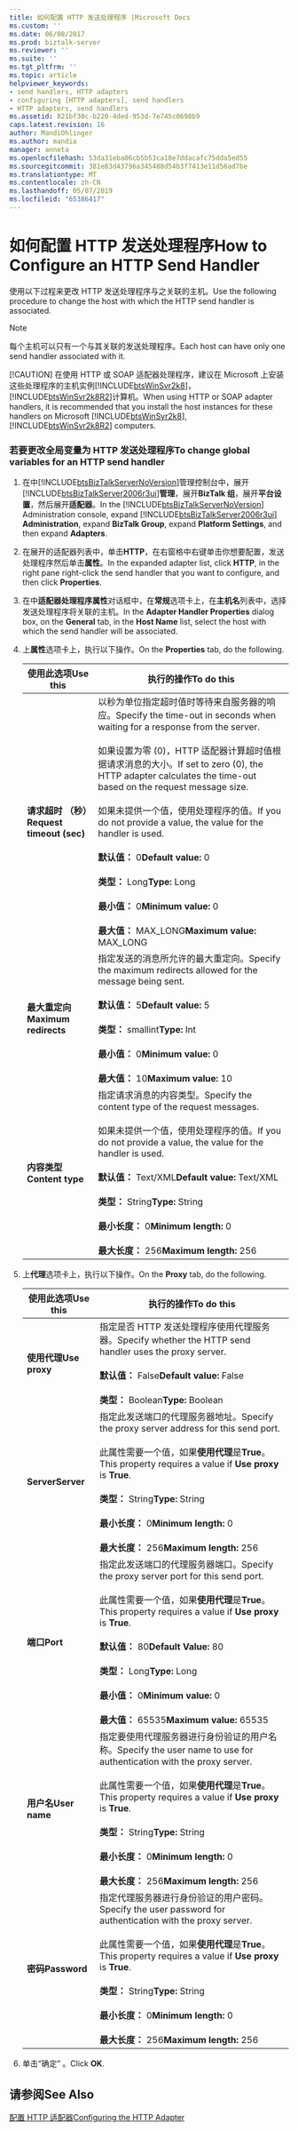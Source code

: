 ```yaml
---
title: 如何配置 HTTP 发送处理程序 |Microsoft Docs
ms.custom: ''
ms.date: 06/08/2017
ms.prod: biztalk-server
ms.reviewer: ''
ms.suite: ''
ms.tgt_pltfrm: ''
ms.topic: article
helpviewer_keywords:
- send handlers, HTTP adapters
- configuring [HTTP adapters], send handlers
- HTTP adapters, send handlers
ms.assetid: 821bf30c-b220-4ded-953d-7e745c0698b9
caps.latest.revision: 16
author: MandiOhlinger
ms.author: mandia
manager: anneta
ms.openlocfilehash: 53da31eba06cb5b53ca18e7ddacafc75dda5ed55
ms.sourcegitcommit: 381e83d43796a345488d54b3f7413e11d56ad7be
ms.translationtype: MT
ms.contentlocale: zh-CN
ms.lasthandoff: 05/07/2019
ms.locfileid: "65386417"
---
```

# <a name="how-to-configure-an-http-send-handler"></a><span data-ttu-id="73ca1-102">如何配置 HTTP 发送处理程序</span><span class="sxs-lookup"><span data-stu-id="73ca1-102">How to Configure an HTTP Send Handler</span></span>
<span data-ttu-id="73ca1-103">使用以下过程来更改 HTTP 发送处理程序与之关联的主机。</span><span class="sxs-lookup"><span data-stu-id="73ca1-103">Use the following procedure to change the host with which the HTTP send handler is associated.</span></span>  

> [!NOTE]
>  <span data-ttu-id="73ca1-104">每个主机可以只有一个与其关联的发送处理程序。</span><span class="sxs-lookup"><span data-stu-id="73ca1-104">Each host can have only one send handler associated with it.</span></span>  
> 
> [!CAUTION]
>  <span data-ttu-id="73ca1-105">在使用 HTTP 或 SOAP 适配器处理程序，建议在 Microsoft 上安装这些处理程序的主机实例[!INCLUDE[btsWinSvr2k8](../includes/btswinsvr2k8-md.md)]，[!INCLUDE[btsWinSvr2k8R2](../includes/btswinsvr2k8r2-md.md)]计算机。</span><span class="sxs-lookup"><span data-stu-id="73ca1-105">When using HTTP or SOAP adapter handlers, it is recommended that you install the host instances for these handlers on Microsoft [!INCLUDE[btsWinSvr2k8](../includes/btswinsvr2k8-md.md)], [!INCLUDE[btsWinSvr2k8R2](../includes/btswinsvr2k8r2-md.md)] computers.</span></span>  

### <a name="to-change-global-variables-for-an-http-send-handler"></a><span data-ttu-id="73ca1-106">若要更改全局变量为 HTTP 发送处理程序</span><span class="sxs-lookup"><span data-stu-id="73ca1-106">To change global variables for an HTTP send handler</span></span>  

1. <span data-ttu-id="73ca1-107">在中[!INCLUDE[btsBizTalkServerNoVersion](../includes/btsbiztalkservernoversion-md.md)]管理控制台中，展开[!INCLUDE[btsBizTalkServer2006r3ui](../includes/btsbiztalkserver2006r3ui-md.md)]**管理**，展开**BizTalk 组**，展开**平台设置**，然后展开**适配器**。</span><span class="sxs-lookup"><span data-stu-id="73ca1-107">In the [!INCLUDE[btsBizTalkServerNoVersion](../includes/btsbiztalkservernoversion-md.md)] Administration console, expand [!INCLUDE[btsBizTalkServer2006r3ui](../includes/btsbiztalkserver2006r3ui-md.md)] **Administration**, expand **BizTalk Group**, expand **Platform Settings**, and then expand **Adapters**.</span></span>  

2. <span data-ttu-id="73ca1-108">在展开的适配器列表中，单击**HTTP**，在右窗格中右键单击你想要配置，发送处理程序然后单击**属性**。</span><span class="sxs-lookup"><span data-stu-id="73ca1-108">In the expanded adapter list, click **HTTP**, in the right pane right-click the send handler that you want to configure, and then click **Properties**.</span></span>  

3. <span data-ttu-id="73ca1-109">在中**适配器处理程序属性**对话框中，在**常规**选项卡上，在**主机名**列表中，选择发送处理程序将关联的主机。</span><span class="sxs-lookup"><span data-stu-id="73ca1-109">In the **Adapter Handler Properties** dialog box, on the **General** tab, in the **Host Name** list, select the host with which the send handler will be associated.</span></span>  

4. <span data-ttu-id="73ca1-110">上**属性**选项卡上，执行以下操作。</span><span class="sxs-lookup"><span data-stu-id="73ca1-110">On the **Properties** tab, do the following.</span></span>  


   |         <span data-ttu-id="73ca1-111">使用此选项</span><span class="sxs-lookup"><span data-stu-id="73ca1-111">Use this</span></span>          |                                                                                                                                                                                                 <span data-ttu-id="73ca1-112">执行的操作</span><span class="sxs-lookup"><span data-stu-id="73ca1-112">To do this</span></span>                                                                                                                                                                                                  |
   |---------------------------|-------------------------------------------------------------------------------------------------------------------------------------------------------------------------------------------------------------------------------------------------------------------------------------------------------------------------------------------------------------------------------------------------------------|
   | <span data-ttu-id="73ca1-113">**请求超时 （秒）**</span><span class="sxs-lookup"><span data-stu-id="73ca1-113">**Request timeout (sec)**</span></span> | <span data-ttu-id="73ca1-114">以秒为单位指定超时值时等待来自服务器的响应。</span><span class="sxs-lookup"><span data-stu-id="73ca1-114">Specify the time-out in seconds when waiting for a response from the server.</span></span><br /><br /> <span data-ttu-id="73ca1-115">如果设置为零 (0)，HTTP 适配器计算超时值根据请求消息的大小。</span><span class="sxs-lookup"><span data-stu-id="73ca1-115">If set to zero (0), the HTTP adapter calculates the time-out based on the request message size.</span></span><br /><br /> <span data-ttu-id="73ca1-116">如果未提供一个值，使用处理程序的值。</span><span class="sxs-lookup"><span data-stu-id="73ca1-116">If you do not provide a value, the value for the handler is used.</span></span><br /><br /> <span data-ttu-id="73ca1-117">**默认值：** 0</span><span class="sxs-lookup"><span data-stu-id="73ca1-117">**Default value:** 0</span></span><br /><br /> <span data-ttu-id="73ca1-118">**类型：** Long</span><span class="sxs-lookup"><span data-stu-id="73ca1-118">**Type:** Long</span></span><br /><br /> <span data-ttu-id="73ca1-119">**最小值：** 0</span><span class="sxs-lookup"><span data-stu-id="73ca1-119">**Minimum value:** 0</span></span><br /><br /> <span data-ttu-id="73ca1-120">**最大值：** MAX_LONG</span><span class="sxs-lookup"><span data-stu-id="73ca1-120">**Maximum value:** MAX_LONG</span></span> |
   |   <span data-ttu-id="73ca1-121">**最大重定向**</span><span class="sxs-lookup"><span data-stu-id="73ca1-121">**Maximum redirects**</span></span>   |                                                                                                       <span data-ttu-id="73ca1-122">指定发送的消息所允许的最大重定向。</span><span class="sxs-lookup"><span data-stu-id="73ca1-122">Specify the maximum redirects allowed for the message being sent.</span></span><br /><br /> <span data-ttu-id="73ca1-123">**默认值：** 5</span><span class="sxs-lookup"><span data-stu-id="73ca1-123">**Default value:** 5</span></span><br /><br /> <span data-ttu-id="73ca1-124">**类型：** smallint</span><span class="sxs-lookup"><span data-stu-id="73ca1-124">**Type:** Int</span></span><br /><br /> <span data-ttu-id="73ca1-125">**最小值：** 0</span><span class="sxs-lookup"><span data-stu-id="73ca1-125">**Minimum value:** 0</span></span><br /><br /> <span data-ttu-id="73ca1-126">**最大值：** 10</span><span class="sxs-lookup"><span data-stu-id="73ca1-126">**Maximum value:** 10</span></span>                                                                                                       |
   |     <span data-ttu-id="73ca1-127">**内容类型**</span><span class="sxs-lookup"><span data-stu-id="73ca1-127">**Content type**</span></span>      |                                                                 <span data-ttu-id="73ca1-128">指定请求消息的内容类型。</span><span class="sxs-lookup"><span data-stu-id="73ca1-128">Specify the content type of the request messages.</span></span><br /><br /> <span data-ttu-id="73ca1-129">如果未提供一个值，使用处理程序的值。</span><span class="sxs-lookup"><span data-stu-id="73ca1-129">If you do not provide a value, the value for the handler is used.</span></span><br /><br /> <span data-ttu-id="73ca1-130">**默认值：** Text/XML</span><span class="sxs-lookup"><span data-stu-id="73ca1-130">**Default value:** Text/XML</span></span><br /><br /> <span data-ttu-id="73ca1-131">**类型：** String</span><span class="sxs-lookup"><span data-stu-id="73ca1-131">**Type:** String</span></span><br /><br /> <span data-ttu-id="73ca1-132">**最小长度：** 0</span><span class="sxs-lookup"><span data-stu-id="73ca1-132">**Minimum length:** 0</span></span><br /><br /> <span data-ttu-id="73ca1-133">**最大长度：** 256</span><span class="sxs-lookup"><span data-stu-id="73ca1-133">**Maximum length:** 256</span></span>                                                                  |


5. <span data-ttu-id="73ca1-134">上**代理**选项卡上，执行以下操作。</span><span class="sxs-lookup"><span data-stu-id="73ca1-134">On the **Proxy** tab, do the following.</span></span>  


   |   <span data-ttu-id="73ca1-135">使用此选项</span><span class="sxs-lookup"><span data-stu-id="73ca1-135">Use this</span></span>    |                                                                                                                          <span data-ttu-id="73ca1-136">执行的操作</span><span class="sxs-lookup"><span data-stu-id="73ca1-136">To do this</span></span>                                                                                                                           |
   |---------------|---------------------------------------------------------------------------------------------------------------------------------------------------------------------------------------------------------------------------------------------------------------|
   | <span data-ttu-id="73ca1-137">**使用代理**</span><span class="sxs-lookup"><span data-stu-id="73ca1-137">**Use proxy**</span></span> |                                                                <span data-ttu-id="73ca1-138">指定是否 HTTP 发送处理程序使用代理服务器。</span><span class="sxs-lookup"><span data-stu-id="73ca1-138">Specify whether the HTTP send handler uses the proxy server.</span></span><br /><br /> <span data-ttu-id="73ca1-139">**默认值：** False</span><span class="sxs-lookup"><span data-stu-id="73ca1-139">**Default value:** False</span></span><br /><br /> <span data-ttu-id="73ca1-140">**类型：** Boolean</span><span class="sxs-lookup"><span data-stu-id="73ca1-140">**Type:** Boolean</span></span>                                                                |
   |  <span data-ttu-id="73ca1-141">**Server**</span><span class="sxs-lookup"><span data-stu-id="73ca1-141">**Server**</span></span>   |               <span data-ttu-id="73ca1-142">指定此发送端口的代理服务器地址。</span><span class="sxs-lookup"><span data-stu-id="73ca1-142">Specify the proxy server address for this send port.</span></span><br /><br /> <span data-ttu-id="73ca1-143">此属性需要一个值，如果**使用代理**是**True**。</span><span class="sxs-lookup"><span data-stu-id="73ca1-143">This property requires a value if **Use proxy** is **True**.</span></span><br /><br /> <span data-ttu-id="73ca1-144">**类型：** String</span><span class="sxs-lookup"><span data-stu-id="73ca1-144">**Type:** String</span></span><br /><br /> <span data-ttu-id="73ca1-145">**最小长度：** 0</span><span class="sxs-lookup"><span data-stu-id="73ca1-145">**Minimum length:** 0</span></span><br /><br /> <span data-ttu-id="73ca1-146">**最大长度：** 256</span><span class="sxs-lookup"><span data-stu-id="73ca1-146">**Maximum length:** 256</span></span>                |
   |   <span data-ttu-id="73ca1-147">**端口**</span><span class="sxs-lookup"><span data-stu-id="73ca1-147">**Port**</span></span>    | <span data-ttu-id="73ca1-148">指定此发送端口的代理服务器端口。</span><span class="sxs-lookup"><span data-stu-id="73ca1-148">Specify the proxy server port for this send port.</span></span><br /><br /> <span data-ttu-id="73ca1-149">此属性需要一个值，如果**使用代理**是**True**。</span><span class="sxs-lookup"><span data-stu-id="73ca1-149">This property requires a value if **Use proxy** is **True**.</span></span><br /><br /> <span data-ttu-id="73ca1-150">**默认值：** 80</span><span class="sxs-lookup"><span data-stu-id="73ca1-150">**Default Value:** 80</span></span><br /><br /> <span data-ttu-id="73ca1-151">**类型：** Long</span><span class="sxs-lookup"><span data-stu-id="73ca1-151">**Type:** Long</span></span><br /><br /> <span data-ttu-id="73ca1-152">**最小值：** 0</span><span class="sxs-lookup"><span data-stu-id="73ca1-152">**Minimum value:** 0</span></span><br /><br /> <span data-ttu-id="73ca1-153">**最大值：** 65535</span><span class="sxs-lookup"><span data-stu-id="73ca1-153">**Maximum value:** 65535</span></span> |
   | <span data-ttu-id="73ca1-154">**用户名**</span><span class="sxs-lookup"><span data-stu-id="73ca1-154">**User name**</span></span> |      <span data-ttu-id="73ca1-155">指定要使用代理服务器进行身份验证的用户名称。</span><span class="sxs-lookup"><span data-stu-id="73ca1-155">Specify the user name to use for authentication with the proxy server.</span></span><br /><br /> <span data-ttu-id="73ca1-156">此属性需要一个值，如果**使用代理**是**True**。</span><span class="sxs-lookup"><span data-stu-id="73ca1-156">This property requires a value if **Use proxy** is **True**.</span></span><br /><br /> <span data-ttu-id="73ca1-157">**类型：** String</span><span class="sxs-lookup"><span data-stu-id="73ca1-157">**Type:** String</span></span><br /><br /> <span data-ttu-id="73ca1-158">**最小长度：** 0</span><span class="sxs-lookup"><span data-stu-id="73ca1-158">**Minimum length:** 0</span></span><br /><br /> <span data-ttu-id="73ca1-159">**最大长度：** 256</span><span class="sxs-lookup"><span data-stu-id="73ca1-159">**Maximum length:** 256</span></span>       |
   | <span data-ttu-id="73ca1-160">**密码**</span><span class="sxs-lookup"><span data-stu-id="73ca1-160">**Password**</span></span>  |        <span data-ttu-id="73ca1-161">指定代理服务器进行身份验证的用户密码。</span><span class="sxs-lookup"><span data-stu-id="73ca1-161">Specify the user password for authentication with the proxy server.</span></span><br /><br /> <span data-ttu-id="73ca1-162">此属性需要一个值，如果**使用代理**是**True**。</span><span class="sxs-lookup"><span data-stu-id="73ca1-162">This property requires a value if **Use proxy** is **True**.</span></span><br /><br /> <span data-ttu-id="73ca1-163">**类型：** String</span><span class="sxs-lookup"><span data-stu-id="73ca1-163">**Type:** String</span></span><br /><br /> <span data-ttu-id="73ca1-164">**最小长度：** 0</span><span class="sxs-lookup"><span data-stu-id="73ca1-164">**Minimum length:** 0</span></span><br /><br /> <span data-ttu-id="73ca1-165">**最大长度：** 256</span><span class="sxs-lookup"><span data-stu-id="73ca1-165">**Maximum length:** 256</span></span>        |


6. <span data-ttu-id="73ca1-166">单击“确定” 。</span><span class="sxs-lookup"><span data-stu-id="73ca1-166">Click **OK**.</span></span>  

## <a name="see-also"></a><span data-ttu-id="73ca1-167">请参阅</span><span class="sxs-lookup"><span data-stu-id="73ca1-167">See Also</span></span>  
 [<span data-ttu-id="73ca1-168">配置 HTTP 适配器</span><span class="sxs-lookup"><span data-stu-id="73ca1-168">Configuring the HTTP Adapter</span></span>](../core/configuring-the-http-adapter.md)